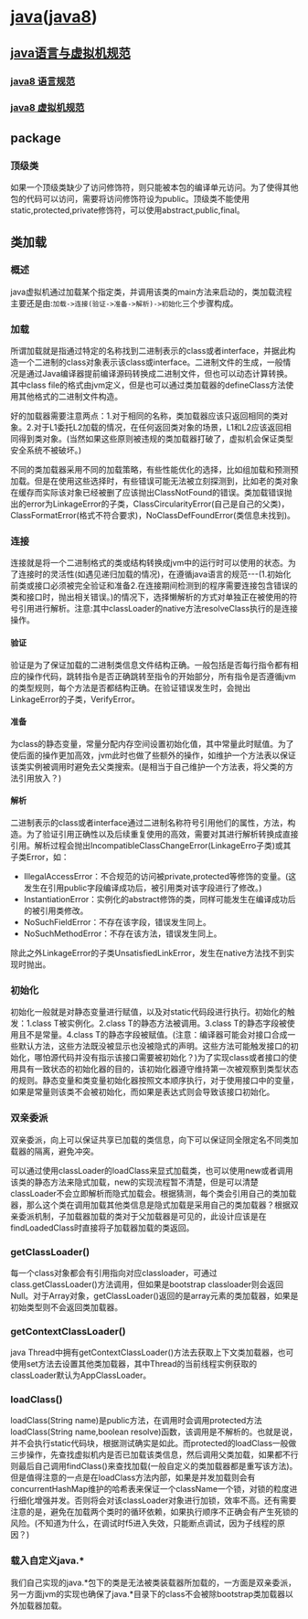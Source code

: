 # [java](https://docs.oracle.com/en/java/index.html)([java8](https://docs.oracle.com/javase/8/))

## [java语言与虚拟机规范](https://docs.oracle.com/javase/specs/index.html)

### [java8 语言规范](https://docs.oracle.com/javase/specs/jls/se8/html/index.html)

### [java8 虚拟机规范](https://docs.oracle.com/javase/specs/jvms/se8/html/index.html)

## package

### 顶级类

如果一个顶级类缺少了访问修饰符，则只能被本包的编译单元访问。为了使得其他包的代码可以访问，需要将访问修饰符设为public。顶级类不能使用static,protected,private修饰符，可以使用abstract,public,final。

## 类加载

### 概述

java虚拟机通过加载某个指定类，并调用该类的main方法来启动的，类加载流程主要还是由:`加载->连接(验证->准备->解析)->初始化`三个步骤构成。

### 加载

所谓加载就是指通过特定的名称找到二进制表示的class或者interface，并据此构造一个二进制的class对象表示该class或interface。二进制文件的生成，一般情况是通过Java编译器提前编译源码转换成二进制文件，但也可以动态计算转换。其中class file的格式由jvm定义，但是也可以通过类加载器的defineClass方法使用其他格式的二进制文件构造。

好的加载器需要注意两点：1.对于相同的名称，类加载器应该只返回相同的类对象。2.对于L1委托L2加载的情况，在任何返回类对象的场景，L1和L2应该返回相同得到类对象。(当然如果这些原则被违规的类加载器打破了，虚拟机会保证类型安全系统不被破坏。)

不同的类加载器采用不同的加载策略，有些性能优化的选择，比如组加载和预测预加载。但是在使用这些选择时，有些错误可能无法被立刻探测到，比如老的类对象在缓存而实际该对象已经被删了应该抛出ClassNotFound的错误。类加载错误抛出的error为LinkageError的子类，ClassCircularityError(自己是自己的父类)，ClassFormatError(格式不符合要求)，NoClassDefFoundError(类信息未找到)。

### 连接

连接就是将一个二进制格式的类或结构转换成jvm中的运行时可以使用的状态。为了连接时的灵活性(如遇见递归加载的情况)，在遵循java语言的规范---(1.初始化前类或接口必须被完全验证和准备2.在连接期间检测到的程序需要连接包含错误的类和接口时，抛出相关错误。)的情况下，选择懒解析的方式对单独正在被使用的符号引用进行解析。注意:其中classLoader的native方法resolveClass执行的是连接操作。

#### 验证

验证是为了保证加载的二进制类信息文件结构正确。一般包括是否每行指令都有相应的操作代码，跳转指令是否正确跳转至指令的开始部分，所有指令是否遵循jvm的类型规则，每个方法是否都结构正确。在验证错误发生时，会抛出LinkageError的子类，VerifyError。

#### 准备

为class的静态变量，常量分配内存空间设置初始化值，其中常量此时赋值。为了使后面的操作更加高效，jvm此时也做了些额外的操作，如维护一个方法表以保证该类实例被调用时避免去父类搜索。(是相当于自己维护一个方法表，将父类的方法引用放入？)

#### 解析

二进制表示的class或者interface通过二进制名称符号引用他们的属性，方法，构造。为了验证引用正确性以及后续重复使用的高效，需要对其进行解析转换成直接引用。解析过程会抛出IncompatibleClassChangeError(LinkageErro子类)或其子类Error，如：

* IllegalAccessError：不合规范的访问被private,protected等修饰的变量。(这发生在引用public字段编译成功后，被引用类对该字段进行了修改。)
* InstantiationError：实例化的abstract修饰的类，同样可能发生在编译成功后的被引用类修改。
* NoSuchFieldError：不存在该字段，错误发生同上。
* NoSuchMethodError：不存在该方法，错误发生同上。

除此之外LinkageError的子类UnsatisfiedLinkError，发生在native方法找不到实现时抛出。

### 初始化

初始化一般就是对静态变量进行赋值，以及对static代码段进行执行。初始化的触发：1.class T被实例化。2.class T的静态方法被调用。3.class T的静态字段被使用且不是常量。4.class T的静态字段被赋值。(注意：编译器可能会对接口合成一些默认方法，这些方法既没被显示也没被隐式的声明。这些方法可能触发接口的初始化，哪怕源代码并没有指示该接口需要被初始化？)为了实现class或者接口的使用具有一致状态的初始化器的目的，该初始化器遵守维持第一次被观察到类型状态的规则。静态变量和类变量初始化器按照文本顺序执行，对于使用接口中的变量，如果是常量则该类不会被初始化，而如果是表达式则会导致该接口初始化。

### 双亲委派

双亲委派，向上可以保证共享已加载的类信息，向下可以保证同全限定名不同类加载器的隔离，避免冲突。

可以通过使用classLoader的loadClass来显式加载类，也可以使用new或者调用该类的静态方法来隐式加载，new的实现流程暂不清楚，但是可以清楚classLoader不会立即解析而隐式加载会。根据猜测，每个类会引用自己的类加载器，那么这个类在调用加载其他类信息是隐式加载是采用自己的类加载器？根据双亲委派机制，子加载器加载的类对于父加载器是可见的，此设计应该是在findLoadedClass时直接将子加载器加载的类返回。

### getClassLoader()

每一个class对象都会有引用指向对应classloader，可通过class.getClassLoader()方法调用，但如果是bootstrap classloader则会返回Null。对于Array对象，getClassLoader()返回的是array元素的类加载器，如果是初始类型则不会返回类加载器。

### getContextClassLoader()

java Thread中拥有getContextClassLoader()方法去获取上下文类加载器，也可使用set方法去设置其他类加载器，其中Thread的当前线程实例获取的classLoader默认为AppClassLoader。

### loadClass()

loadClass(String name)是public方法，在调用时会调用protected方法loadClass(String name,boolean resolve)函数，该调用是不解析的。也就是说，并不会执行static代码块，根据测试确实是如此。而protected的loadClass一般做三步操作，先查找虚拟机内是否已加载该类信息，然后调用父类加载，如果都不行则最后自己调用findClass()来查找加载(一般自定义的类加载器都是重写该方法)。但是值得注意的一点是在loadClass方法内部，如果是并发加载则会有concurrentHashMap维护的哈希表来保证一个className一个锁，对锁的粒度进行细化增强并发。否则将会对该classLoader对象进行加锁，效率不高。还有需要注意的是，避免在加载两个类时的循环依赖，如果执行顺序不正确会有产生死锁的风险。(不知道为什么，在调试时f5进入失效，只能断点调试，因为子线程的原因？)

### 载入自定义java.\*

我们自己实现的java.\*包下的类是无法被类装载器所加载的，一方面是双亲委派，另一方面jvm的实现也确保了java.\*目录下的class不会被除bootstrap类加载器以外加载器加载。